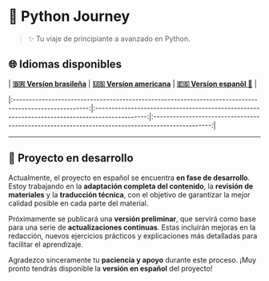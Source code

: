# 🐍 Python Journey

> ✨ Tu viaje de principiante a avanzado en Python.

## 🌐 Idiomas disponibles

| **[🇧🇷 Versíon brasileña](README-BR.md)** | **[🇺🇸 Versíon americana](README.md)** | **[🇪🇸 Versíon espanõl 🌟](README-ES.md)** |

|:-----------------------------------------------------------------------------------------------------:|:----------------------------------------------------------------------------------------------:|:------------------------------------------------------------------------------------------------:|

---

## 🔧 Proyecto en desarrollo

Actualmente, el proyecto en español se encuentra **en fase de desarrollo**.
Estoy trabajando en la **adaptación completa del contenido**, la **revisión de materiales** y la **traducción técnica**, con el objetivo de garantizar la mejor calidad posible en cada parte del material.

Próximamente se publicará una **versión preliminar**, que servirá como base para una serie de **actualizaciones continuas**. Estas incluirán mejoras en la redacción, nuevos ejercicios prácticos y explicaciones más detalladas para facilitar el aprendizaje.

Agradezco sinceramente tu **paciencia y apoyo** durante este proceso.
¡Muy pronto tendrás disponible la **versión en español** del proyecto!
